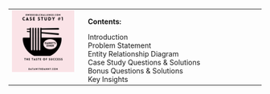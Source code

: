 <table style="width: 100%; border: none; table-layout: fixed;">
  <tr>
    <td style="vertical-align: top; padding-right: 20px; width: 30%;">
      <img src="project_images/project_logo.png" alt="Project Logo" width="100%" height="auto">
    </td>
    <td style="vertical-align: top; width: 70%;">
      <p><strong>Contents:</strong></p>
      <ul style="margin: 0; padding: 0; list-style-type: none;">
        <li>Introduction</li>
        <li>Problem Statement</li>
        <li>Entity Relationship Diagram</li>
        <li>Case Study Questions & Solutions</li>
        <li>Bonus Questions & Solutions</li>
        <li>Key Insights</li>
      </ul>
    </td>
  </tr>
</table>
